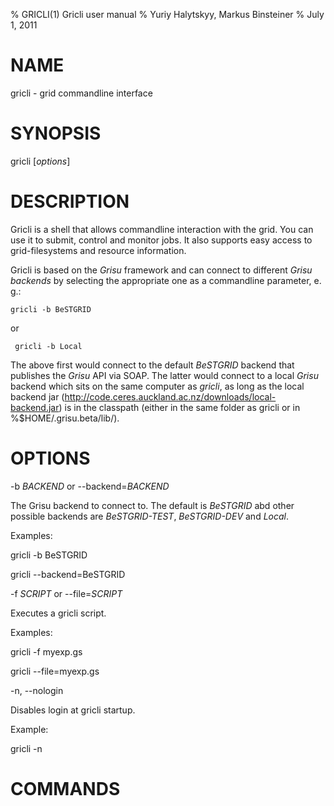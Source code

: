 % GRICLI(1) Gricli user manual
% Yuriy Halytskyy, Markus Binsteiner
% July 1, 2011

<!-- 

Don't edit the USAGE.md file directly since it'll be overwritten with regularly. Edit man/manpage-template.md instead

 -->

# NAME

gricli - grid commandline interface

# SYNOPSIS

gricli [*options*] 

# DESCRIPTION

Gricli is a shell that allows commandline interaction with the grid. You can use it to submit, control and monitor jobs. It also supports easy access to grid-filesystems and resource information.

Gricli is based on the *Grisu* framework and can connect to different *Grisu backends* by selecting the appropriate one as a commandline parameter, e. g.:

    gricli -b BeSTGRID
    
 or 
 
     gricli -b Local
     
The above first would connect to the default *BeSTGRID* backend that publishes the *Grisu* API via SOAP. The latter would connect to a local *Grisu* backend which sits on the same computer as *gricli*, as long as the local backend jar (http://code.ceres.auckland.ac.nz/downloads/local-backend.jar) is in the classpath (either in the same folder as gricli or in %$HOME/.grisu.beta/lib/).

# OPTIONS

-b *BACKEND* or \--backend=*BACKEND*

The Grisu backend to connect to. The default is *BeSTGRID* abd other possible backends are *BeSTGRID-TEST*, *BeSTGRID-DEV* and *Local*.

Examples:

gricli -b BeSTGRID

gricli --backend=BeSTGRID

-f  *SCRIPT* or \--file=*SCRIPT*

Executes a gricli script.

Examples:

gricli -f myexp.gs

gricli --file=myexp.gs

-n, \--nologin

Disables login at gricli startup.

Example:

gricli -n

# COMMANDS


